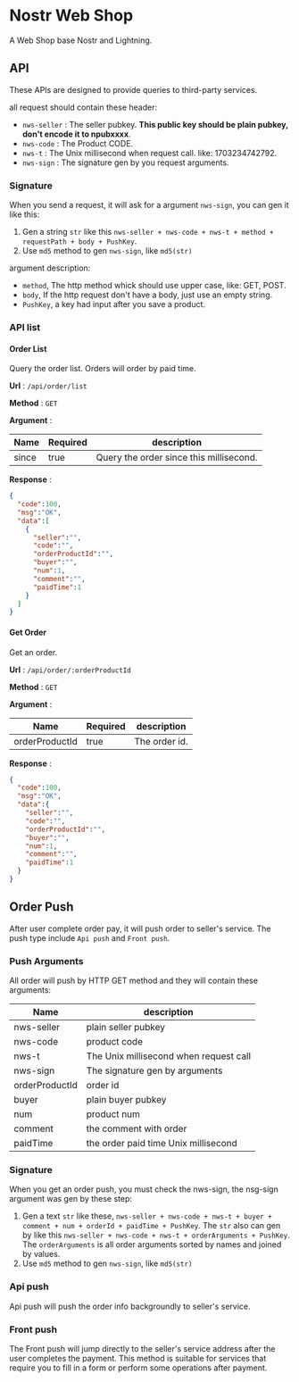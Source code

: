 # Nostr Web Shop

A Web Shop base Nostr and Lightning.

## API

These APIs are designed to provide queries to third-party services.

all request should contain these header:

- ```nws-seller``` : The seller pubkey. **This public key should be plain pubkey, don't encode it to npubxxxx**.
- ```nws-code``` : The Product CODE.
- ```nws-t``` : The Unix millisecond when request call. like: 1703234742792.
- ```nws-sign``` : The signature gen by you request arguments.

### Signature

When you send a request, it will ask for a argument ```nws-sign```, you can gen it like this:

1. Gen a string ```str``` like this ```nws-seller + nws-code + nws-t + method + requestPath + body + PushKey```.
2. Use ```md5``` method to gen ```nws-sign```, like ```md5(str)```

argument description:

- ```method```, The http method whick should use upper case, like: GET, POST.
- ```body```, If the http request don't have a body, just use an empty string.
- ```PushKey```, a key had input after you save a product.

### API list

#### Order List

Query the order list. Orders will order by paid time.

**Url** : ```/api/order/list```

**Method** : ```GET```

**Argument** :

| Name  | Required | description                             |
|-------|----------|-----------------------------------------|
| since | true     | Query the order since this millisecond. |

**Response** :

```json
{
  "code":100,
  "msg":"OK",
  "data":[
    {
      "seller":"",
      "code":"",
      "orderProductId":"",
      "buyer":"",
      "num":1,
      "comment":"",
      "paidTime":1
    }
  ]
}
```

#### Get Order

Get an order.

**Url** : ```/api/order/:orderProductId```

**Method** : ```GET```

**Argument** :

| Name           | Required | description   |
|----------------|----------|---------------|
| orderProductId | true     | The order id. |

**Response** :

```json
{
  "code":100,
  "msg":"OK",
  "data":{
    "seller":"",
    "code":"",
    "orderProductId":"",
    "buyer":"",
    "num":1,
    "comment":"",
    "paidTime":1
  }
}
```

## Order Push

After user complete order pay, it will push order to seller's service. The push type include ```Api push``` and ```Front push```.

### Push Arguments

All order will push by HTTP GET method and they will contain these arguments:

| Name           | description                            |
|----------------|----------------------------------------|
| nws-seller     | plain seller pubkey                    |
| nws-code       | product code                           |
| nws-t          | The Unix millisecond when request call |
| nws-sign       | The signature gen by arguments         |
| orderProductId | order id                               |
| buyer          | plain buyer pubkey                     |
| num            | product num                            |
| comment        | the comment with order                 |
| paidTime       | the order paid time Unix millisecond   |

### Signature

When you get an order push, you must check the nws-sign, the nsg-sign argument was gen by these step:

1. Gen a text ```str``` like these, ```nws-seller + nws-code + nws-t + buyer + comment + num + orderId + paidTime + PushKey```. The ```str``` also can gen by like this ```nws-seller + nws-code + nws-t + orderArguments + PushKey```. The ```orderArguments``` is all order arguments sorted by names and joined by values.
2. Use ```md5``` method to gen ```nws-sign```, like ```md5(str)```

### Api push

Api push will push the order info backgroundly to seller's service.

### Front push

The Front push will jump directly to the seller's service address after the user completes the payment. This method is suitable for services that require you to fill in a form or perform some operations after payment.

